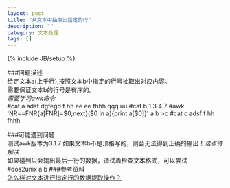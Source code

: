 ```yaml
---
layout: post
title: "从文本中抽取出指定的行"
description: ""
category: 文本处理
tags: []
---
```

{% include JB/setup %}

###问题描述  
给定文本a(上千行),按照文本b中指定的行号抽取出对应内容。  
需要保证文本b的行号是有序的。  
*需要学习awk命令*   
	#cat a
	adsf
	dgfegd
	f
	hh
	ee
	ee
	fhhh
	qqq
	uu
	#cat b
	1
	3
	4
	7
	#awk 'NR==FNR{a[FNR]=$0;next}($0 in a){print a[$0]}' a b >c
	#cat c
	adsf
	f
	hh
	fhhh

###可能遇到问题  
测试awk版本为3.1.7 
如果文本b不是顶格写的，则会无法得到正确的输出！*这点待解决*   
如果碰到只会输出最后一行的数据，请试着检查文本格式，可以尝试  
	#dos2unix a b
###参考资料  
[怎么样对文本进行指定行的数据提取操作？](http://bbs.chinaunix.net/thread-3605498-1-1.html)  

